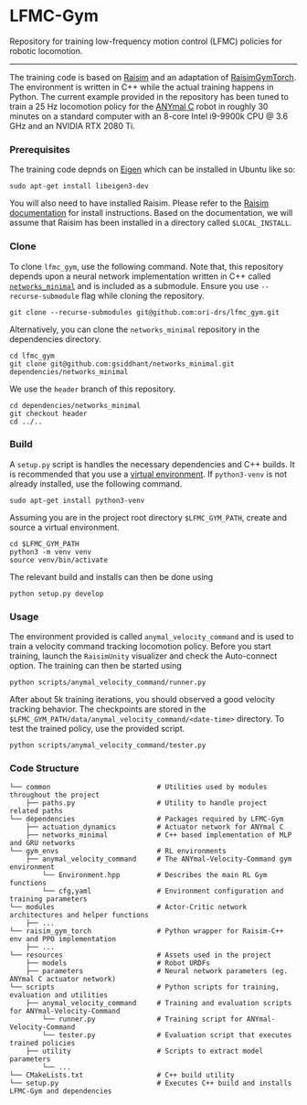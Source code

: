 # LFMC-Gym

Repository for training low-frequency motion control (LFMC) policies for 
robotic locomotion.

---

The training code is based on [Raisim](https://raisim.com/) and an adaptation of
[RaisimGymTorch](https://raisim.com/sections/RaisimGymTorch.html). The
environment is written in C++ while the actual training happens in Python. The current
example provided in the repository has been tuned to train a 25 Hz locomotion
policy for the [ANYmal C](https://youtu.be/_ffgWvdZyvk) robot in roughly 30 minutes
on a standard computer with an 8-core Intel i9-9900k CPU @ 3.6 GHz and an NVIDIA RTX 2080 Ti.

### Prerequisites
The training code depnds on [Eigen](https://eigen.tuxfamily.org/index.php?title=Main_Page)
which can be installed in Ubuntu like so:
```console
sudo apt-get install libeigen3-dev
```

You will also need to have installed 
Raisim. Please refer to the [Raisim documentation](https://raisim.com/sections/Installation.html) 
for install instructions. Based on the documentation, 
we will assume that Raisim has been installed in a directory
called ```$LOCAL_INSTALL```.

### Clone
To clone ```lfmc_gym```, use the following command. Note that, 
this repository depends upon a neural network implementation
written in C++ called [```networks_minimal```](https://github.com/gsiddhant/networks_minimal) 
and is included as a submodule. Ensure you
use ```--recurse-submodule``` flag while cloning the repository.

```console
git clone --recurse-submodules git@github.com:ori-drs/lfmc_gym.git
```

Alternatively, you can clone the ```networks_minimal``` repository in 
the dependencies directory.
```console
cd lfmc_gym
git clone git@github.com:gsiddhant/networks_minimal.git dependencies/networks_minimal
```

We use the ```header``` branch of this repository.
```console
cd dependencies/networks_minimal
git checkout header
cd ../..
```

### Build

A ```setup.py``` script is handles the necessary dependencies
and C++ builds. It is recommended that you use a 
[virtual environment](https://docs.python.org/3/tutorial/venv.html).
If ```python3-venv``` is not already installed, use the following command.
```console
sudo apt-get install python3-venv
```

Assuming you are in the project root directory ```$LFMC_GYM_PATH```, 
create and source a virtual environment. 
```console
cd $LFMC_GYM_PATH
python3 -m venv venv
source venv/bin/activate
```

The relevant build and installs can then be done using
```console
python setup.py develop
```

### Usage
The environment provided is called ```anymal_velocity_command```
and is used to train a velocity command tracking locomotion policy.
Before you start training, launch the ```RaisimUnity``` visualizer and
check the Auto-connect option. The training can then be started using
```console
python scripts/anymal_velocity_command/runner.py
```

After about 5k training iterations, you should observed a 
good velocity tracking behavior. The checkpoints are stored
in the ```$LFMC_GYM_PATH/data/anymal_velocity_command/<date-time>```
directory. To test the trained policy, use the provided 
script.
```console
python scripts/anymal_velocity_command/tester.py
```

### Code Structure
    └── common                          # Utilities used by modules throughout the project
        ├── paths.py                    # Utility to handle project related paths
    └── dependencies                    # Packages required by LFMC-Gym
        ├── actuation_dynamics          # Actuator network for ANYmal C
        ├── networks_minimal            # C++ based implementation of MLP and GRU networks
    └── gym_envs                        # RL environments
        ├── anymal_velocity_command     # The ANYmal-Velocity-Command gym environment
            └── Environment.hpp         # Describes the main RL Gym functions
            └── cfg,yaml                # Environment configuration and training parameters 
    └── modules                         # Actor-Critic network architectures and helper functions
        ├── ...
    └── raisim_gym_torch                # Python wrapper for Raisim-C++ env and PPO implementation
        ├── ...
    └── resources                       # Assets used in the project
        ├── models                      # Robot URDFs
        ├── parameters                  # Neural network parameters (eg. ANYmal C actuator network)
    └── scripts                         # Python scripts for training, evaluation and utilities
        ├── anymal_velocity_command     # Training and evaluation scripts for ANYmal-Velocity-Command
            └── runner.py               # Training script for ANYmal-Velocity-Command
            └── tester.py               # Evaluation script that executes trained policies 
        ├── utility                     # Scripts to extract model parameters
            └── ...
    └── CMakeLists.txt                  # C++ build utility
    └── setup.py                        # Executes C++ build and installs LFMC-Gym and dependencies
